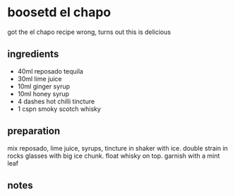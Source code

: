 # boosetd el chapo

got the el chapo recipe wrong, turns out this is delicious

## ingredients

- 40ml reposado tequila
- 30ml lime juice
- 10ml ginger syrup
- 10ml honey syrup
- 4 dashes hot chilli tincture
- 1 cspn smoky scotch whisky

## preparation

mix reposado, lime juice, syrups, tincture in shaker with ice. double strain in rocks glasses with big ice chunk. float whisky on top. garnish with a mint leaf

## notes


